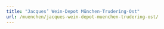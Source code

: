 ```yaml
---
title: "Jacques’ Wein-Depot München-Trudering-Ost"
url: /muenchen/jacques-wein-depot-muenchen-trudering-ost/
---
```

